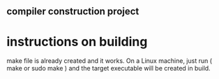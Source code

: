 ## compiler construction project

# instructions on building

make file is already created and it works.
On a Linux machine, just run ( make or sudo make ) and the target executable will be created in build.